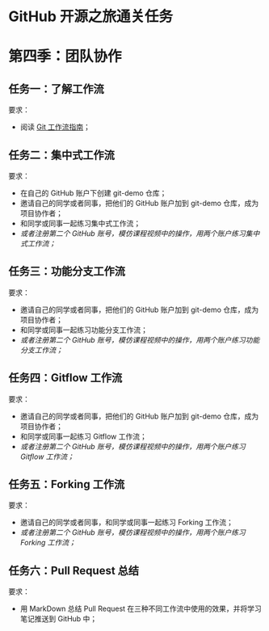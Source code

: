 # GitHub 开源之旅通关任务

# 第四季：团队协作

## 任务一：了解工作流

要求：
- 阅读 [Git 工作流指南](https://github.com/xirong/my-git/blob/master/git-workflow-tutorial.md)；  

## 任务二：集中式工作流

要求：
- 在自己的 GitHub 账户下创建 git-demo 仓库；
- 邀请自己的同学或者同事，把他们的 GitHub 账户加到 git-demo 仓库，成为项目协作者；
- 和同学或同事一起练习集中式工作流；
- _或者注册第二个 GitHub 账号，模仿课程视频中的操作，用两个账户练习集中式工作流；_

## 任务三：功能分支工作流

要求：
- 邀请自己的同学或者同事，把他们的 GitHub 账户加到 git-demo 仓库，成为项目协作者；
- 和同学或同事一起练习功能分支工作流；
- _或者注册第二个 GitHub 账号，模仿课程视频中的操作，用两个账户练习功能分支工作流；_

## 任务四：Gitflow 工作流

要求：
- 邀请自己的同学或者同事，把他们的 GitHub 账户加到 git-demo 仓库，成为项目协作者；
- 和同学或同事一起练习 Gitflow 工作流；
- _或者注册第二个 GitHub 账号，模仿课程视频中的操作，用两个账户练习 Gitflow 工作流；_

## 任务五：Forking 工作流

要求：
- 邀请自己的同学或者同事，和同学或同事一起练习 Forking 工作流；
- _或者注册第二个 GitHub 账号，模仿课程视频中的操作，用两个账户练习 Forking 工作流；_

## 任务六：Pull Request 总结

要求：
- 用 MarkDown 总结 Pull Request 在三种不同工作流中使用的效果，并将学习笔记推送到 GitHub 中；  

